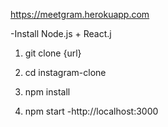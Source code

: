 https://meetgram.herokuapp.com

-Install Node.js + React.j

1. git clone {url}

2. cd instagram-clone

3. npm install

4. npm start
    -http://localhost:3000
